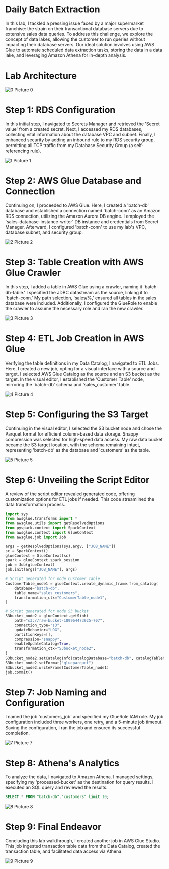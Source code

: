 # Daily Batch Extraction

In this lab, I tackled a pressing issue faced by a major supermarket franchise: the strain on their transactional database servers due to extensive sales data queries. To address this challenge, we explore the concept of data lakes, allowing the customer to run queries without impacting their database servers. Our ideal solution involves using AWS Glue to automate scheduled data extraction tasks, storing the data in a data lake, and leveraging Amazon Athena for in-depth analysis.

# Lab Architecture

![0  Picture 0](https://github.com/kevin-wynn-cloud/AWS-Projects/assets/144941082/f074ce28-1251-460a-a600-61ec3dea80d9)

# Step 1: RDS Configuration

In this initial step, I navigated to Secrets Manager and retrieved the 'Secret value' from a created secret. Next, I accessed my RDS databases, collecting vital information about the database VPC and subnet. Finally, I enhanced security by adding an inbound rule to my RDS security group, permitting all TCP traffic from my Database Security Group (a self-referencing rule).

![1  Picture 1](https://github.com/kevin-wynn-cloud/AWS-Projects/assets/144941082/9c41bdad-30b0-4965-9d29-21ff063abc6b)

# Step 2: AWS Glue Database and Connection

Continuing on, I proceeded to AWS Glue. Here, I created a 'batch-db' database and established a connection named 'batch-conn' as an Amazon RDS connection, utilizing the Amazon Aurora DB engine. I employed the 'sales-database-instance-writer' DB instance and credentials from Secret Manager. Afterward, I configured 'batch-conn' to use my lab's VPC, database subnet, and security group.

![2  Picture 2](https://github.com/kevin-wynn-cloud/AWS-Projects/assets/144941082/9647134a-8143-4bf4-bff6-1cb6834287e5)

# Step 3: Table Creation with AWS Glue Crawler
In this step, I added a table in AWS Glue using a crawler, naming it 'batch-db-table.' I specified the JDBC datastream as the source, linking it to 'batch-conn.' My path selection, 'sales/%,' ensured all tables in the sales database were included. Additionally, I configured the GlueRole to enable the crawler to assume the necessary role and ran the new crawler.

![3  Picture 3](https://github.com/kevin-wynn-cloud/AWS-Projects/assets/144941082/e761ee48-1e2f-43f9-933a-68e70dc1a923)

# Step 4: ETL Job Creation in AWS Glue
Verifying the table definitions in my Data Catalog, I navigated to ETL Jobs. Here, I created a new job, opting for a visual interface with a source and target. I selected AWS Glue Catalog as the source and an S3 bucket as the target. In the visual editor, I established the 'Customer Table' node, mirroring the 'batch-db' schema and 'sales_customer' table.

![4  Picture 4](https://github.com/kevin-wynn-cloud/AWS-Projects/assets/144941082/35fce22c-c0e7-46cc-868e-8d45ee66a4ed)

# Step 5: Configuring the S3 Target
Continuing in the visual editor, I selected the S3 bucket node and chose the Parquet format for efficient column-based data storage. Snappy compression was selected for high-speed data access. My raw data bucket became the S3 target location, with the schema remaining intact, representing 'batch-db' as the database and 'customers' as the table.

![5  Picture 5](https://github.com/kevin-wynn-cloud/AWS-Projects/assets/144941082/fe6198a8-1054-4f20-9316-1dd149277639)

# Step 6: Unveiling the Script Editor
A review of the script editor revealed generated code, offering customization options for ETL jobs if needed. This code streamlined the data transformation process.

```python
import sys
from awsglue.transforms import *
from awsglue.utils import getResolvedOptions
from pyspark.context import SparkContext
from awsglue.context import GlueContext
from awsglue.job import Job

args = getResolvedOptions(sys.argv, ["JOB_NAME"])
sc = SparkContext()
glueContext = GlueContext(sc)
spark = glueContext.spark_session
job = Job(glueContext)
job.init(args["JOB_NAME"], args)

# Script generated for node Customer Table
CustomerTable_node1 = glueContext.create_dynamic_frame.from_catalog(
    database="batch-db",
    table_name="sales_customers",
    transformation_ctx="CustomerTable_node1",
)

# Script generated for node S3 bucket
S3bucket_node2 = glueContext.getSink(
    path="s3://raw-bucket-189964473925-707",
    connection_type="s3",
    updateBehavior="LOG",
    partitionKeys=[],
    compression="snappy",
    enableUpdateCatalog=True,
    transformation_ctx="S3bucket_node2",
)
S3bucket_node2.setCatalogInfo(catalogDatabase="batch-db", catalogTableName="customers")
S3bucket_node2.setFormat("glueparquet")
S3bucket_node2.writeFrame(CustomerTable_node1)
job.commit()
```

# Step 7: Job Naming and Configuration
I named the job 'customers_job' and specified my GlueRole IAM role. My job configuration included three workers, one retry, and a 5-minute job timeout. Saving the configuration, I ran the job and ensured its successful completion.

![7  Picture 7](https://github.com/kevin-wynn-cloud/AWS-Projects/assets/144941082/0a08cdb9-8a4b-4437-8d08-1756f4c2a5eb)

# Step 8: Athena's Analytics
To analyze the data, I navigated to Amazon Athena. I managed settings, specifying my 'processed-bucket' as the destination for query results. I executed an SQL query and reviewed the results.

```sql
SELECT * FROM "batch-db"."customers" limit 10;
```

![8  Picture 8](https://github.com/kevin-wynn-cloud/AWS-Projects/assets/144941082/70c664f0-6832-4882-8c6b-b5746ededd52)

# Step 9: Final Endeavor
Concluding this lab walkthrough, I created another job in AWS Glue Studio. This job ingested transaction table data from the Data Catalog, created the transaction table, and facilitated data access via Athena.

![9  Picture 9](https://github.com/kevin-wynn-cloud/AWS-Projects/assets/144941082/a532641c-9dea-425c-8057-57925f01a05c)

